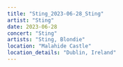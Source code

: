 ```yaml
---
title: "Sting_2023-06-28_Sting"
artist: "Sting"
date: 2023-06-28
concert: "Sting"
artists: "Sting, Blondie"
location: "Malahide Castle"
location_details: "Dublin, Ireland"
---
```

